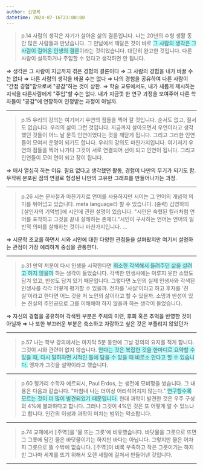```yaml
---
author: 신영복
datetime: 2024-07-16T23:00:00
---
```

> p.14
> 사람의 생각은 자기가 살아온 삶의 결론입니다. 나는 20년의 수형 생활 동안 많은 사람들과 만났습니다. 그 만남에서 깨달은 것이 바로 <span style="background:#b1ffff">그 사람의 생각은 그 사람이 걸어온 인생의 결론</span>이라는 것이었습니다. 대단히 완고한 것입니다. 다른 사람이 설득하거나 주입할 수 있다고 생각하면 안 됩니다.

$\Rightarrow$ 생각은 그 사람이 지금까지 겪은 경험의 결론이다
$\Rightarrow$ 그 사람의 경험을 내가 바꿀 수는 없다
$\Rightarrow$ 다른 사람의 생각을 바꿀 수는 없다
$\Rightarrow$ 나의 경험을 공유하여 다른 사람이 "간접 경험"함으로써 "공감"하는 것이 상한.
$\Rightarrow$ 학술 교류에서도, 내가 새롭게 제시하는 지식을 다른사람에게 "주입"할 수는 없다. 내가 지금껏 한 연구 과정을 보여주어 다른 학자들이 "공감"에 연장하여 인정받는 과정이 아닐까.

---
> p.15
> 우리의 강의는 여기저기 우연의 점들을 찍어 갈 것입니다. 순서도 없고, 질서도 없습니다. 우리의 삶이 그런 것입니다. 지금까지 살아오면서 우연이라고 생각했던 것들이 어느 날 문득 인연이었다는 것을 깨닫게 됩니다. 그리고 그러한 인연들이 모여서 운명이 되기도 합니다. 우리의 강의도 마찬가지입니다. 여기저기 우연의 점들을 찍어 나가다 그것이 서로 연결되어 선이 되고 인연이 됩니다. 그리고 인연들이 모여 면이 되고 장이 됩니다.

$\Rightarrow$ 매사 열심히 하는 이유. 필요 없다고 생각했던 활동, 경험이 나만의 무기가 되기도 함. 무작위 분포된 점의 연결로 형성된 나만의 고유한 그래프를 만들어나가는 과정.

---
> p.26
> 시는 문사철과 마찬가지로 언어를 사용하지만 시어는 그 언어의 개념적 의미를 뛰어넘고 있습니다. meta language라 할 수 있습니다.
> (중략)
> 김영하의 ⟦살인자의 기억법⟧에 시인에 관한 설명이 있습니다. "시인은 숙련된 킬러처럼 언어를 포착하고 그것을 끝내 살해하는 존재다."시인이 구사하는 언어는 언어의 일반적 의미를 살해하는 것이나 마찬가지입니다.
> ...

$\Rightarrow$ 시문학 조교를 하면서 시와 시인에 대한 다양한 관점들을 살펴봤지만 여기서 설명하는 관점이 가장 예리하게 중심을 관통한다.

---
> p.31
> 만약 저분이 다시 인생을 시작한다면 <span style="background:#b1ffff">최소한 각색해서 들려주던 삶을 살려고 하지 않을까</span> 하는 생각이 들었습니다. 각색한 인생사에는 이루지 못한 소망도 담겨 있고, 반성도 담겨 있기 때문입니다. 그렇다면 노인의 실제 인생사와 각색된 인생사를 각각 어떻게 평가할 수 있을까. 전자를 '사실'이라고 하고 후자를 '진실'이라고 한다면 어느 것을 저 노인의 삶이라고 할 수 있을까. 소망과 반성이 있는 진실의 주인공으로 그를 이해해야 하지 않을까 하는 생각이 들었습니다.

$\Rightarrow$ 자신의 경험을 공유하며 각색된 부분은 주체의 미련, 후회 혹은 추억을 반영한 것이 아닐까
$\Rightarrow$ 나 또한 부끄러운 부분은 축소하고 자랑하고 싶은 것은 부풀리지 않았던가

---
> p.57
> 나는 학부 강의에서는 마지막 5분 동안에 그날 강의의 요지를 적게 합니다. 그것이 시와 관련이 없지 않습니다. <span style="background:#b1ffff">안다는 것은 복잡한 것을 한마디로 요약할 수 있을 때, 다시 말하자면 시적인 틀에 담을 수 있을 때 비로소 안다고 할 수 있습니다.</span> 맹자가 그것을 설약이라고 했습니다.

---
> p.60
> 헝가리 수학자 에르되시, Paul Erdos, 는 생전에 묘비명을 썼습니다. 그 내용은 다음과 같습니다. "마침내 나는 더이상 어리석어지지 않는다." <span style="background:#b1ffff">연구할수록 모르는 것이 더 많이 발견되었기 때문입니다.</span> 현대 과학이 발견한 것은 우주 구성의 4%에 불과하다고 합니다. 그러나 그것이 4%인 것은 또 어떻게 알 수 있느냐고 합니다. 인간의 이성과 과학이 미치는 범위는 약소합니다.

---
> p.74
> 교재에서 ⟦주역⟧을 '물 뜨는 그릇'에 비유했습니다. 바닷물을 그릇으로 뜨면 그 그릇에 담긴 물은 바닷물이기는 하지만 바다는 아닙니다. 그렇지만 물은 어차피 그릇으로 뜰 수밖에 없습니다. ⟦주역⟧이 비록 부족하고 작은 그릇이기는 하지만 그나마 세계를 뜨기 위해서 오랜 세월에 걸쳐서 만들어낸 것입니다.

---
